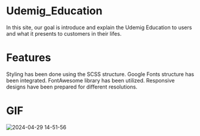 # Udemig_Education

In this site, our goal is introduce and explain the Udemig Education to users and what it presents to customers in their lifes.

# Features

Styling has been done using the SCSS structure.
Google Fonts structure has been integrated.
FontAwesome library has been utilized.
Responsive designs have been prepared for different resolutions.

# GIF

![2024-04-29 14-51-56](https://github.com/keremsakarya/Udemig_Education/assets/164352221/e1855f80-1cd1-405e-972b-4353fd6eb346)

